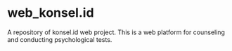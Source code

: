 # web_konsel.id
A repository of konsel.id web project. This is a web platform for counseling and conducting psychological tests.
